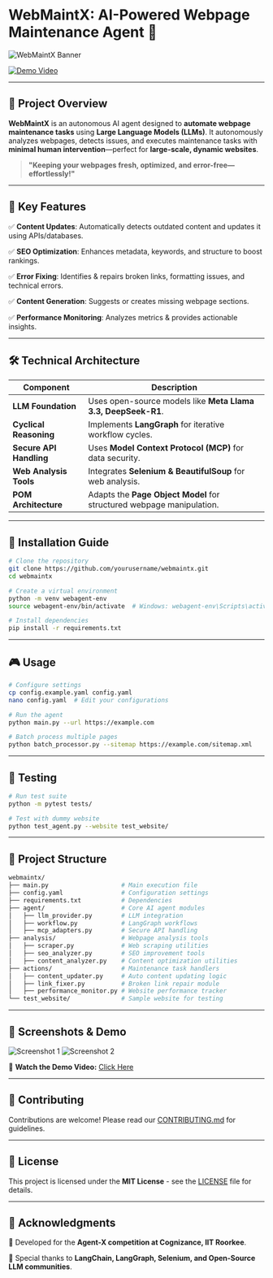 # WebMaintX: AI-Powered Webpage Maintenance Agent 🚀

![WebMaintX Banner](https://via.placeholder.com/1200x400?text=WebMaintX+AI+Agent)

[![Demo Video](https://img.shields.io/badge/Demo-Watch-blue?style=for-the-badge)](path/to/demo.mp4)


---

## 📌 Project Overview

**WebMaintX** is an autonomous AI agent designed to **automate webpage maintenance tasks** using **Large Language Models (LLMs)**. It autonomously analyzes webpages, detects issues, and executes maintenance tasks with **minimal human intervention**—perfect for **large-scale, dynamic websites**.

> **"Keeping your webpages fresh, optimized, and error-free—effortlessly!"**

---

## 🎯 Key Features

✅ **Content Updates**: Automatically detects outdated content and updates it using APIs/databases.

✅ **SEO Optimization**: Enhances metadata, keywords, and structure to boost rankings.

✅ **Error Fixing**: Identifies & repairs broken links, formatting issues, and technical errors.

✅ **Content Generation**: Suggests or creates missing webpage sections.

✅ **Performance Monitoring**: Analyzes metrics & provides actionable insights.

---

## 🛠️ Technical Architecture

| Component               | Description |
|-------------------------|-------------|
| **LLM Foundation**      | Uses open-source models like **Meta Llama 3.3, DeepSeek-R1**. |
| **Cyclical Reasoning**  | Implements **LangGraph** for iterative workflow cycles. |
| **Secure API Handling** | Uses **Model Context Protocol (MCP)** for data security. |
| **Web Analysis Tools**  | Integrates **Selenium & BeautifulSoup** for web analysis. |
| **POM Architecture**    | Adapts the **Page Object Model** for structured webpage manipulation. |

---

## 🚀 Installation Guide

```bash
# Clone the repository
git clone https://github.com/yourusername/webmaintx.git
cd webmaintx

# Create a virtual environment
python -m venv webagent-env
source webagent-env/bin/activate  # Windows: webagent-env\Scripts\activate

# Install dependencies
pip install -r requirements.txt
```

---

## 🎮 Usage

```bash
# Configure settings
cp config.example.yaml config.yaml
nano config.yaml  # Edit your configurations

# Run the agent
python main.py --url https://example.com

# Batch process multiple pages
python batch_processor.py --sitemap https://example.com/sitemap.xml
```

---

## 🧪 Testing

```bash
# Run test suite
python -m pytest tests/

# Test with dummy website
python test_agent.py --website test_website/
```

---

## 📂 Project Structure

```bash
webmaintx/
├── main.py                    # Main execution file
├── config.yaml                # Configuration settings
├── requirements.txt           # Dependencies
├── agent/                     # Core AI agent modules
│   ├── llm_provider.py        # LLM integration
│   ├── workflow.py            # LangGraph workflows
│   ├── mcp_adapters.py        # Secure API handling
├── analysis/                  # Webpage analysis tools
│   ├── scraper.py             # Web scraping utilities
│   ├── seo_analyzer.py        # SEO improvement tools
│   ├── content_analyzer.py    # Content optimization utilities
├── actions/                   # Maintenance task handlers
│   ├── content_updater.py     # Auto content updating logic
│   ├── link_fixer.py          # Broken link repair module
│   ├── performance_monitor.py # Website performance tracker
└── test_website/              # Sample website for testing
```

---

## 📸 Screenshots & Demo

![Screenshot 1](https://via.placeholder.com/800x400?text=Screenshot+1)
![Screenshot 2](https://via.placeholder.com/800x400?text=Screenshot+2)

🎥 **Watch the Demo Video:** [Click Here](path/to/demo.mp4)

---

## 🤝 Contributing

Contributions are welcome! Please read our [CONTRIBUTING.md](CONTRIBUTING.md) for guidelines.

---

## 📜 License

This project is licensed under the **MIT License** - see the [LICENSE](LICENSE) file for details.

---

## 🙌 Acknowledgments

🔹 Developed for the **Agent-X competition at Cognizance, IIT Roorkee**.

🔹 Special thanks to **LangChain, LangGraph, Selenium, and Open-Source LLM communities**.
